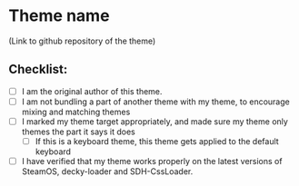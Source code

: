 # Theme name

(Link to github repository of the theme)

## Checklist:

- [ ] I am the original author of this theme.
- [ ] I am not bundling a part of another theme with my theme, to encourage mixing and matching themes
- [ ] I marked my theme target appropriately, and made sure my theme only themes the part it says it does
    - [ ] If this is a keyboard theme, this theme gets applied to the default keyboard
- [ ] I have verified that my theme works properly on the latest versions of SteamOS, decky-loader and SDH-CssLoader.